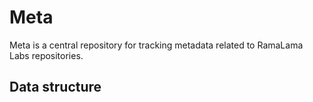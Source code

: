 # Meta

Meta is a central repository for tracking metadata related to RamaLama Labs repositories.


## Data structure
